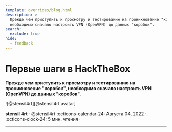 ```yaml
---
template: overrides/blog.html
description: >
  Прежде чем приступить к просмотру и тестированию на проникновение "коробок", 
  необходимо сначало настроить VPN (OpenVPN) до данных "коробок". 
search:
  exclude: true
hide:
  - feedback
---
```


# Первые шаги в HackTheBox

__Прежде чем приступить к просмотру и тестированию на проникновение "коробок", 
необходимо сначало настроить VPN (OpenVPN) до данных "коробок".__

<aside class="mdx-author" markdown>
![@stensil4rt][@stensil4rt avatar]

<span>__stensil 4rt__ · @stensil4rt</span>
<span>
:octicons-calendar-24: Августа 04, 2022 ·
:octicons-clock-24: 5 мин. чтения ·
</span>
</aside>

  [@stensil4rt avatar]: https://avatars.githubusercontent.com/u/62753044
  [insiders-3.1.1]: ../../insiders/changelog.md#3.1.1

---
